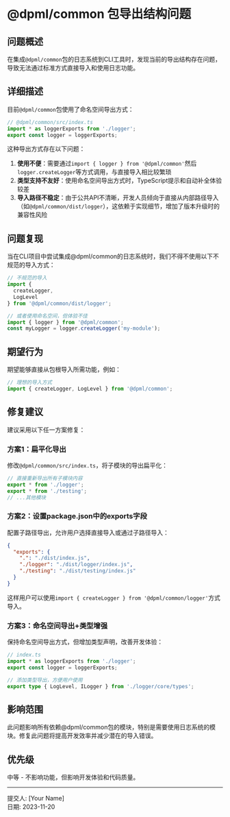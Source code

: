 # @dpml/common 包导出结构问题

## 问题概述

在集成`@dpml/common`包的日志系统到CLI工具时，发现当前的导出结构存在问题，导致无法通过标准方式直接导入和使用日志功能。

## 详细描述

目前`@dpml/common`包使用了命名空间导出方式：

```typescript
// @dpml/common/src/index.ts
import * as loggerExports from './logger';
export const logger = loggerExports;
```

这种导出方式存在以下问题：

1. **使用不便**：需要通过`import { logger } from '@dpml/common'`然后`logger.createLogger`等方式调用，与直接导入相比较繁琐
2. **类型支持不友好**：使用命名空间导出方式时，TypeScript提示和自动补全体验较差
3. **导入路径不稳定**：由于公共API不清晰，开发人员倾向于直接从内部路径导入（如`@dpml/common/dist/logger`），这依赖于实现细节，增加了版本升级时的兼容性风险

## 问题复现

当在CLI项目中尝试集成@dpml/common的日志系统时，我们不得不使用以下不规范的导入方式：

```typescript
// 不规范的导入
import { 
  createLogger, 
  LogLevel
} from '@dpml/common/dist/logger';

// 或者使用命名空间，但体验不佳
import { logger } from '@dpml/common';
const myLogger = logger.createLogger('my-module');
```

## 期望行为

期望能够直接从包根导入所需功能，例如：

```typescript
// 理想的导入方式
import { createLogger, LogLevel } from '@dpml/common';
```

## 修复建议

建议采用以下任一方案修复：

### 方案1：扁平化导出

修改`@dpml/common/src/index.ts`，将子模块的导出扁平化：

```typescript
// 直接重新导出所有子模块内容
export * from './logger';
export * from './testing';
// ...其他模块
```

### 方案2：设置package.json中的exports字段

配置子路径导出，允许用户选择直接导入或通过子路径导入：

```json
{
  "exports": {
    ".": "./dist/index.js",
    "./logger": "./dist/logger/index.js",
    "./testing": "./dist/testing/index.js"
  }
}
```

这样用户可以使用`import { createLogger } from '@dpml/common/logger'`方式导入。

### 方案3：命名空间导出+类型增强

保持命名空间导出方式，但增加类型声明，改善开发体验：

```typescript
// index.ts
import * as loggerExports from './logger';
export const logger = loggerExports;

// 添加类型导出，方便用户使用
export type { LogLevel, ILogger } from './logger/core/types';
```

## 影响范围

此问题影响所有依赖@dpml/common包的模块，特别是需要使用日志系统的模块。修复此问题将提高开发效率并减少潜在的导入错误。

## 优先级

中等 - 不影响功能，但影响开发体验和代码质量。

---

提交人: [Your Name]  
日期: 2023-11-20 